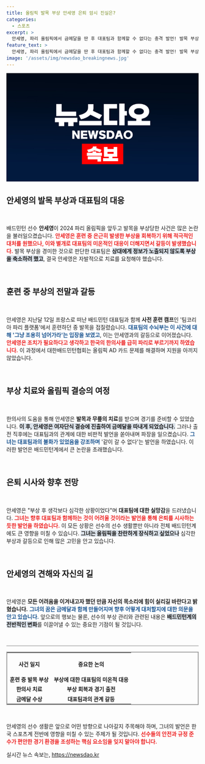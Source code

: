 ```yaml
---
title: 올림픽 발목 부상 안세영 은퇴 암시 진실은?
categories:
  - 스포츠
excerpt: >
  안세영, 파리 올림픽에서 금메달을 딴 후 대표팀과 함께할 수 없다는 충격 발언! 발목 부상과 내부 갈등으로 은퇴를 시사한 그녀의 진짜 속마음은?
feature_text: >
  안세영, 파리 올림픽에서 금메달을 딴 후 대표팀과 함께할 수 없다는 충격 발언! 발목 부상과 내부 갈등으로 은퇴를 시사한 그녀의 진짜 속마음은?
image: '/assets/img/newsdao_breakingnews.jpg'
---
```


<p><img src="/assets/img/newsdao_breakingnews.jpg" alt="ontimetimes 속보" /></p>

<h2 data-ke-size="size26">안세영의 발목 부상과 대표팀의 대응</h2>

<p data-ke-size="size16">&nbsp;</p>

<p>배드민턴 선수 <b>안세영</b>이 2024 파리 올림픽을 앞두고 발목을 부상당한 사건은 많은 논란을 불러일으켰습니다. <b><span style="color: #ee2323;">안세영은 훈련 중 은근히 발생한 부상을 회복하기 위해 적극적인 대처를 원했으나, 이와 별개로 대표팀의 미온적인 대응이 더해지면서 갈등이 발생했습니다.</span></b> 발목 부상을 경미한 것으로 판단한 대표팀은 <b><span style="background-color: #21538527;">상대에게 정보가 노출되지 않도록 부상을 축소하려 했고</span></b>, 결국 안세영은 자발적으로 치료를 요청해야 했습니다. </p>

<p data-ke-size="size16">&nbsp;</p>

<h2 data-ke-size="size26">훈련 중 부상의 전말과 갈등</h2>

<p data-ke-size="size16">&nbsp;</p>

<p>안세영은 지난달 12일 프랑스로 떠난 배드민턴 대표팀과 함께 <b>사전 훈련 캠프</b>인 '팀코리아 파리 플랫폼'에서 훈련하던 중 발목을 접질렸습니다. <b><span style="color: #1a5490;">대표팀의 수뇌부는 이 사건에 대해 '그냥 조용히 넘어가라'는 입장을 보였고</span></b>, 이는 안세영과의 갈등으로 이어졌습니다. <b><span style="color: #ee2323;">안세영은 조치가 필요하다고 생각하고 한국의 한의사를 급히 파리로 부르기까지 하였습니다.</span></b> 이 과정에서 대한배드민턴협회는 올림픽 AD 카드 문제를 해결하며 지원을 아끼지 않았습니다.</p>

<p data-ke-size="size16">&nbsp;</p>

<h2 data-ke-size="size26">부상 치료와 올림픽 결승의 여정</h2>

<p data-ke-size="size16">&nbsp;</p>

<p>한의사의 도움을 통해 안세영은 <b>발목과 무릎의 치료</b>를 받으며 경기를 준비할 수 있었습니다. <b><span style="background-color: #21538527;">이 후, 안세영은 여자단식 결승에 진출하여 금메달을 따내게 되었습니다.</span></b> 그러나 출전 직후에는 대표팀과의 관계에 대한 비판적 발언을 쏟아내며 파장을 일으켰습니다. <b><span style="color: #1a5490;">그녀는 대표팀과의 불화가 있었음을 강조하며</span></b> '같이 갈 수 없다'는 발언을 하였습니다. 이러한 발언은 배드민턴계에서 큰 논란을 초래했습니다.</p>

<p data-ke-size="size16">&nbsp;</p>

<h2 data-ke-size="size26">은퇴 시사와 향후 전망</h2>

<p data-ke-size="size16">&nbsp;</p>

<p>안세영은 "부상 후 생각보다 심각한 상황이었다"며 <b>대표팀에 대한 실망감</b>을 드러냈습니다. <b><span style="color: #ee2323;">그녀는 향후 대표팀과 함께하는 것이 어려울 것이라는 발언을 통해 은퇴를 시사하는 듯한 발언을 하였습니다.</span></b> 이 모든 상황은 선수의 선수 생활뿐만 아니라 전체 배드민턴계에도 큰 영향을 미칠 수 있습니다. <b><span style="background-color: #21538527;">그녀는 올림픽을 찬란하게 장식하고 싶었으나</span></b> 심각한 부상과 갈등으로 인해 많은 고민을 안고 있습니다.</p>

<p data-ke-size="size16">&nbsp;</p>

<h2 data-ke-size="size26">안세영의 견해와 자신의 길</h2>

<p data-ke-size="size16">&nbsp;</p>

<p>안세영은 <b>모든 어려움을 이겨내고자 했던 만큼 자신의 목소리에 힘이 실리길 바란다고 밝혔습니다.</b> <b><span style="color: #1a5490;">그녀의 꿈은 금메달과 함께 만들어지며 향후 어떻게 대처할지에 대한 의문을 안고 있습니다.</span></b> 앞으로의 행보는 물론, 선수의 부상 관리와 관련된 내용은 <b><span style="background-color: #21538527;">배드민턴계의 전반적인 변화</span></b>를 이끌어낼 수 있는 중요한 기점이 될 것입니다. </p>

<p data-ke-size="size16">&nbsp;</p>

<hr style="height: 3px; border:none; background-color:#ccc"/>

<table style="width:100%; border:2px solid #999999;">
  <tr>
    <th style="text-align: center; height: 50px;"><b>사건 일지</b></th>
    <th style="text-align: center; height: 50px;"><b>중요한 논의</b></th>
  </tr>
  <tr>
    <td style="text-align: center; height: 17px;"><b>훈련 중 발목 부상</b></td>
    <td style="text-align: center; height: 17px;"><b>부상에 대한 대표팀의 미온적 대응</b></td>
  </tr>
  <tr>
    <td style="text-align: center; height: 17px;"><b>한의사 치료</b></td>
    <td style="text-align: center; height: 17px;"><b>부상 회복과 경기 출전</b></td>
  </tr>
  <tr>
    <td style="text-align: center; height: 17px;"><b>금메달 수상</b></td>
    <td style="text-align: center; height: 17px;"><b>대표팀과의 관계 갈등</b></td>
  </tr>
</table>

<p data-ke-size="size16">&nbsp;</p>

<p>안세영의 선수 생활은 앞으로 어떤 방향으로 나아갈지 주목해야 하며, 그녀의 발언은 한국 스포츠계 전반에 영향을 미칠 수 있는 주제가 될 것입니다. <b><span style="color: #ee2323;">선수들의 안전과 규정 준수가 편안한 경기 환경을 조성하는 핵심 요소임을 잊지 말아야 합니다.</span></b> </p>
실시간 뉴스 속보는, <a href="https://newsdao.kr" rel="dofollow">https://newsdao.kr</a>


